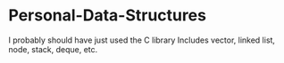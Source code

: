 # Personal-Data-Structures
I probably should have just used the C library
Includes vector, linked list, node, stack, deque, etc.
